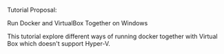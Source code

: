 Tutorial Proposal: 

Run Docker and VirtualBox Together on Windows

This tutorial explore different ways of running docker together with Virtual Box which doesn't support Hyper-V.
